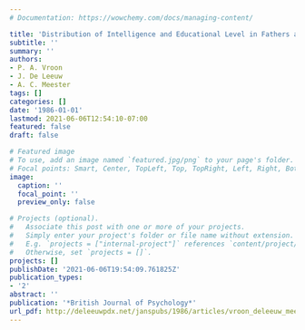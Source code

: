 ```yaml
---
# Documentation: https://wowchemy.com/docs/managing-content/

title: 'Distribution of Intelligence and Educational Level in Fathers and Sons '
subtitle: ''
summary: ''
authors:
- P. A. Vroon
- J. De Leeuw
- A. C. Meester
tags: []
categories: []
date: '1986-01-01'
lastmod: 2021-06-06T12:54:10-07:00
featured: false
draft: false

# Featured image
# To use, add an image named `featured.jpg/png` to your page's folder.
# Focal points: Smart, Center, TopLeft, Top, TopRight, Left, Right, BottomLeft, Bottom, BottomRight.
image:
  caption: ''
  focal_point: ''
  preview_only: false

# Projects (optional).
#   Associate this post with one or more of your projects.
#   Simply enter your project's folder or file name without extension.
#   E.g. `projects = ["internal-project"]` references `content/project/deep-learning/index.md`.
#   Otherwise, set `projects = []`.
projects: []
publishDate: '2021-06-06T19:54:09.761825Z'
publication_types:
- '2'
abstract: ''
publication: '*British Journal of Psychology*'
url_pdf: http://deleeuwpdx.net/janspubs/1986/articles/vroon_deleeuw_meester_A_86.pdf
---
```

